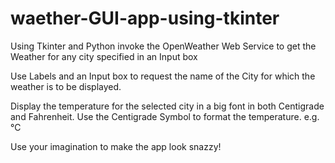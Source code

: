 # waether-GUI-app-using-tkinter

Using Tkinter and Python invoke the OpenWeather Web Service to get the Weather for any city specified in an Input box

Use Labels and an Input box to request the name of the City for which the weather is to be displayed.

Display the temperature for the selected city  in a big font in both Centigrade and Fahrenheit. Use the Centigrade Symbol to format the temperature. e.g. °C  

Use your imagination to make the app look snazzy!
